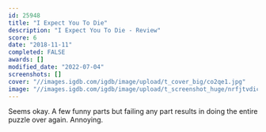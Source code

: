```yaml
---
id: 25948
title: "I Expect You To Die"
description: "I Expect You To Die - Review"
score: 6
date: "2018-11-11"
completed: FALSE
awards: []
modified_date: "2022-07-04"
screenshots: []
cover: "//images.igdb.com/igdb/image/upload/t_cover_big/co2qe1.jpg"
image: "//images.igdb.com/igdb/image/upload/t_screenshot_huge/nrfjtvdicgaadgbek1ga.jpg"
---
```

Seems okay. A few funny parts but failing any part results in doing the entire puzzle over again. Annoying.